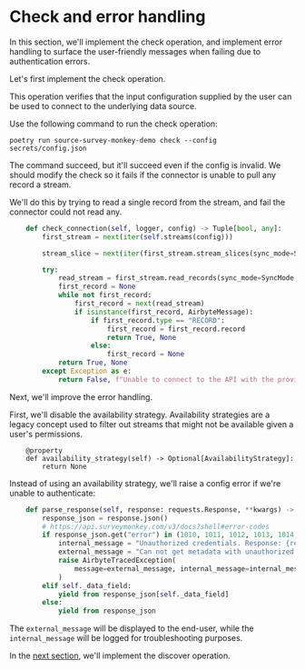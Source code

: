 # Check and error handling
In this section, we'll implement the check operation, and implement error handling to surface the user-friendly messages when failing due to authentication errors.

Let's first implement the check operation.

This operation verifies that the input configuration supplied by the user can be used to connect to the underlying data source.

Use the following command to run the check operation:
```
poetry run source-survey-monkey-demo check --config secrets/config.json
```

The command succeed, but it'll succeed even if the config is invalid. We should modify the check so it fails if the connector is unable to pull any record a stream.

We'll do this by trying to read a single record from the stream, and fail the connector could not read any.
```python
    def check_connection(self, logger, config) -> Tuple[bool, any]:
        first_stream = next(iter(self.streams(config)))

        stream_slice = next(iter(first_stream.stream_slices(sync_mode=SyncMode.full_refresh)))

        try:
            read_stream = first_stream.read_records(sync_mode=SyncMode.full_refresh, stream_slice=stream_slice)
            first_record = None
            while not first_record:
                first_record = next(read_stream)
                if isinstance(first_record, AirbyteMessage):
                    if first_record.type == "RECORD":
                        first_record = first_record.record
                        return True, None
                    else:
                        first_record = None
            return True, None
        except Exception as e:
            return False, f"Unable to connect to the API with the provided credentials - {str(e)}"
```

Next, we'll improve the error handling.

First, we'll disable the availability strategy. Availability strategies are a legacy concept used to filter out streams that might not be available given a user's permissions.
```
    @property
    def availability_strategy(self) -> Optional[AvailabilityStrategy]:
        return None

```

Instead of using an availability strategy, we'll raise a config error if we're unable to authenticate:
```python
    def parse_response(self, response: requests.Response, **kwargs) -> Iterable[Mapping]:
        response_json = response.json()
        # https://api.surveymonkey.com/v3/docs?shell#error-codes
        if response_json.get("error") in (1010, 1011, 1012, 1013, 1014, 1015, 1016, 1017, 1018):
            internal_message = "Unauthorized credentials. Response: {response_json}"
            external_message = "Can not get metadata with unauthorized credentials. Try to re-authenticate in source settings."
            raise AirbyteTracedException(
                message=external_message, internal_message=internal_message, failure_type=FailureType.config_error
            )
        elif self._data_field:
            yield from response_json[self._data_field]
        else:
            yield from response_json
```

The `external_message` will be displayed to the end-user, while the `internal_message` will be logged for troubleshooting purposes.
            
In the [next section](./5-discover.md), we'll implement the discover operation.
